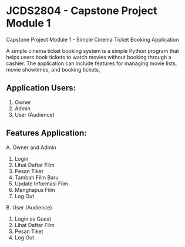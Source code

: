 # JCDS2804 - Capstone Project Module 1
Capstone Project Module 1 - Simple Cinema Ticket Booking Application

A simple cinema ticket booking system is a simple Python program that helps users book tickets to watch movies without booking through a cashier. The application can include features for managing movie lists, movie showtimes, and booking tickets,

## Application Users:
1. Owner
2. Admin
3. User (Audience)

## Features Application:
A. Owner and Admin
   1. Login
   2. Lihat Daftar Film
   3. Pesan Tiket
   4. Tambah Film Baru
   5. Update Informasi Film
   6. Menghapus Film
   7. Log Out

B. User (Audience)
   1. Login as Guest
   2. Lihat Daftar Film
   3. Pesan Tiket
   4. Log Out
